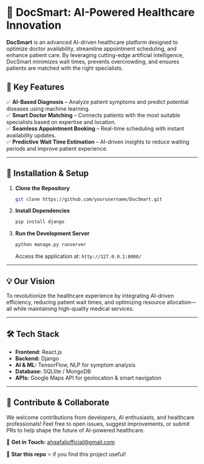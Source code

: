 

# 🚀 **DocSmart: AI-Powered Healthcare Innovation**  

**DocSmart** is an advanced AI-driven healthcare platform designed to optimize doctor availability, streamline appointment scheduling, and enhance patient care. By leveraging cutting-edge artificial intelligence, DocSmart minimizes wait times, prevents overcrowding, and ensures patients are matched with the right specialists.  

## 🌟 **Key Features**  

✅ **AI-Based Diagnosis** – Analyze patient symptoms and predict potential diseases using machine learning.  
✅ **Smart Doctor Matching** – Connects patients with the most suitable specialists based on expertise and location.  
✅ **Seamless Appointment Booking** – Real-time scheduling with instant availability updates.  
✅ **Predictive Wait Time Estimation** – AI-driven insights to reduce waiting periods and improve patient experience.  

---

## 🔧 **Installation & Setup**  

1. **Clone the Repository**  
   ```bash
   git clone https://github.com/yourusername/DocSmart.git
   ```  

2. **Install Dependencies**  
   ```bash
   pip install django
   ```  

3. **Run the Development Server**  
   ```bash
   python manage.py runserver
   ```  
   Access the application at: `http://127.0.0.1:8000/`  

---

## 💡 **Our Vision**  
To revolutionize the healthcare experience by integrating AI-driven efficiency, reducing patient wait times, and optimizing resource allocation—all while maintaining high-quality medical services.  

---

## 🛠 **Tech Stack**  

- **Frontend:** React.js  
- **Backend:** Django
- **AI & ML:** TensorFlow, NLP for symptom analysis  
- **Database:** SQLlite / MongoDB  
- **APIs:** Google Maps API for geolocation & smart navigation  

---

## 🤝 **Contribute & Collaborate**  

We welcome contributions from developers, AI enthusiasts, and healthcare professionals! Feel free to open issues, suggest improvements, or submit PRs to help shape the future of AI-powered healthcare.  

📩 **Get in Touch:** ahqafaliofficial@gmail.com

📌 **Star this repo** ⭐ if you find this project useful!  
